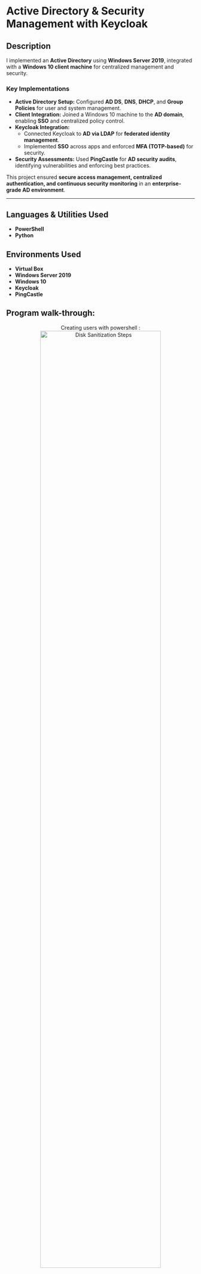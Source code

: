 # **Active Directory & Security Management with Keycloak**

## **Description**
I implemented an **Active Directory** using **Windows Server 2019**, integrated with a **Windows 10 client machine** for centralized management and security.

### **Key Implementations**
- **Active Directory Setup:** Configured **AD DS**, **DNS**, **DHCP**, and **Group Policies** for user and system management.  
- **Client Integration:** Joined a Windows 10 machine to the **AD domain**, enabling **SSO** and centralized policy control.  
- **Keycloak Integration:**  
  - Connected Keycloak to **AD via LDAP** for **federated identity management**.  
  - Implemented **SSO** across apps and enforced **MFA (TOTP-based)** for security.  
- **Security Assessments:** Used **PingCastle** for **AD security audits**, identifying vulnerabilities and enforcing best practices.

This project ensured **secure access management, centralized authentication, and continuous security monitoring** in an **enterprise-grade AD environment**.

---

## **Languages & Utilities Used**
- **PowerShell**  
- **Python**

## **Environments Used**
- **Virtual Box**  
- **Windows Server 2019**  
- **Windows 10**  
- **Keycloak**  
- **PingCastle**


<h2>Program walk-through:</h2>

<p align="center">
Creating users with powershell : <br/>
<img src="https://imgur.com/3P9qNiE.png" height="80%" width="80%" alt="Disk Sanitization Steps"/>
<br />
<p align="center" >
Configurating the domain name and ip address of the server<br/>
 <img src="https://imgur.com/0sfqD0y.png" height="80%" width="80%" alt="Disk Sanitization Steps"/>
<br />
<br />
<p align="center" >
creating client machine<br/>
 <img src="https://imgur.com/k1k3aa2.png" height="80%" width="80%" alt="Disk Sanitization Steps"/>
<br />
<br />
<p align="center" >
Creating an Admin user<br/>
 <img src="https://imgur.com/1EYB4hl.png" height="80%" width="80%" alt="Disk Sanitization Steps"/>
<br />
<br />
<p align="center" >
Creating Windows 10 vm<br/>
 <img src="https://imgur.com/wkaBo0E.png" height="80%" width="80%" alt="Disk Sanitization Steps"/>
<br />
<br />
<p align="center" >
Creating realm in keycloak<br/>
 <img src="https://imgur.com/ruYy0iI.png" height="80%" width="80%" alt="Disk Sanitization Steps"/>
<br />
<br />
<p align="center" >
Setting up all the configurations of LDAP Provider in keycloak<br/>
 <img src="https://imgur.com/QJQcAxs.png" height="80%" width="80%" alt="Disk Sanitization Steps"/>
<br />
<br />
<p align="center" >
Clients created in keycloak<br/>
 <img src="https://imgur.com/WZ94J0o.png" height="80%" width="80%" alt="Disk Sanitization Steps"/>
<br />
<br />
<p align="center" >
Creating a user in the admin section of keycloak<br/>
 <img src="https://imgur.com/WtBUGwP.png" height="80%" width="80%" alt="Disk Sanitization Steps"/>
<br />
<br />
<p align="center" >
The user that was created in the admin section<br/>
 <img src="https://imgur.com/8vSrLNy.png" height="80%" width="80%" alt="Disk Sanitization Steps"/>
<br />
<br />
<p align="center" >
Interface of ping castle, where we are going to conduct a healthcheck of our AD<br/>
 <img src="https://imgur.com/9K3Z3BL.png" height="80%" width="80%" alt="Disk Sanitization Steps"/>
<br />
<br />
<p align="center" >
Result of healthcheck<br/>
 <img src="https://i.imgur.com/aItBy8w.png" height="80%" width="80%" alt="Disk Sanitization Steps"/>

<br />
<br />

</p>

<!--
 ```diff
- text in red
+ text in green
! text in orange
# text in gray
@@ text in purple (and bold)@@
```
--!>

